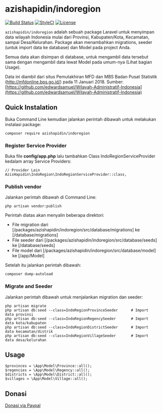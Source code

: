 # azishapidin/indoregion
[![Build Status](https://travis-ci.org/azishapidin/indoregion.svg?branch=master)](https://travis-ci.org/azishapidin/indoregion) [![StyleCI](https://styleci.io/repos/90970565/shield?branch=master)](https://styleci.io/repos/90970565) [![License](https://poser.pugx.org/azishapidin/indoregion/license)](https://packagist.org/packages/azishapidin/indoregion)

```azishapidin/indoregion``` adalah sebuah package Laravel untuk menyimpan data wilayah Indonesia mulai dari Provinsi, Kabupaten/Kota, Kecamatan, sampai Desa/Kelurahan. Package akan menambahkan migrations, seeder (untuk import data ke database) dan Model pada project Anda.

Semua data akan disimpan di database, untuk mengambil data tersebut sama dengan mengambil data lewat Model pada umum-nya (Lihat bagian Usage).

Data ini diambil dari situs Pemutakhiran MFD dan MBS Badan Pusat Statistik (http://mfdonline.bps.go.id/) pada 11 Januari 2018. Sumber: [https://github.com/edwardsamuel/Wilayah-Administratif-Indonesia](https://github.com/edwardsamuel/Wilayah-Administratif-Indonesia)

## Quick Instalation

Buka Command Line kemudian jalankan perintah dibawah untuk melakukan instalasi package:
```
composer require azishapidin/indoregion
```

### Register Service Provider
Buka file **config/app.php** lalu tambahkan Class IndoRegionServiceProvider kedalam array Service Providers:
```
// Provider Lain
AzisHapidin\IndoRegion\IndoRegionServiceProvider::class,
```

### Publish vendor
Jalankan perintah dibawah di Command Line:
```
php artisan vendor:publish
```
Perintah diatas akan menyalin beberapa direktori:
* File migration dari [/packages/azishapidin/indoregion/src/database/migrations] ke [/database/migrations]
* File seeder dari [/packages/azishapidin/indoregion/src/database/seeds] ke [/database/seeds]
* File model dari [/packages/azishapidin/indoregion/src/database/model] ke [/app/Model]

Setelah itu jalankan perintah dibawah:
```
composer dump-autoload
```

### Migrate and Seeder
Jalankan perintah dibawah untuk menjalankan migration dan seeder:
```
php artisan migrate
php artisan db:seed --class=IndoRegionProvinceSeeder      # Import data provinsi
php artisan db:seed --class=IndoRegionRegencySeeder       # Import data kota/kabupaten
php artisan db:seed --class=IndoRegionDistrictSeeder      # Import data kecamatan/distrik
php artisan db:seed --class=IndoRegionVillageSeeder       # Import data desa/kelurahan
```

## Usage
```
$provinces = \App\Model\Province::all();
$regencies = \App\Model\Regency::all();
$districts = \App\Model\District::all();
$villages = \App\Model\Village::all();
```

## Donasi

[Donasi via Paypal](https://www.paypal.me/azishapidin)